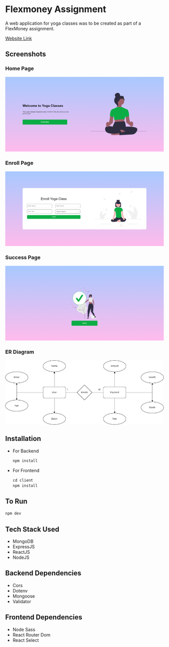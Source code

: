 # Flexmoney Assignment

A web application for yoga classes was to be created as part of a FlexMoney assignment.

[Website Link](https://badjatya-flexmoney-assignment.netlify.app/)

## Screenshots

### Home Page

![](./client/src/App/assets/docs/home.png)

### Enroll Page

![](./client/src/App/assets/docs/enroll.png)

### Success Page

![](./client/src/App/assets/docs/success.png)

### ER Diagram

![](./Er.png)

## Installation

- For Backend

  ```javascript
  npm install
  ```

- For Frontend

  ```javascript
  cd client
  npm install
  ```

## To Run

```javascript
npm dev
```

## Tech Stack Used

- MongoDB
- ExpressJS
- ReactJS
- NodeJS

## Backend Dependencies

- Cors
- Dotenv
- Mongoose
- Validator

## Frontend Dependencies

- Node Sass
- React Router Dom
- React Select
